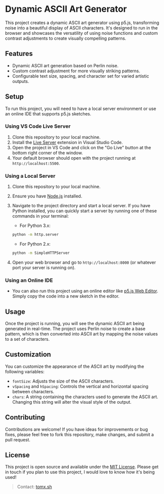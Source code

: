 # Dynamic ASCII Art Generator

This project creates a dynamic ASCII art generator using p5.js, transforming noise into a beautiful display of ASCII characters. It's designed to run in the browser and showcases the versatility of using noise functions and custom contrast adjustments to create visually compelling patterns.

## Features

- Dynamic ASCII art generation based on Perlin noise.
- Custom contrast adjustment for more visually striking patterns.
- Configurable text size, spacing, and character set for varied artistic outputs.

## Setup

To run this project, you will need to have a local server environment or use an online IDE that supports p5.js sketches.


### Using VS Code Live Server

1. Clone this repository to your local machine.
2. Install the [Live Server](https://marketplace.visualstudio.com/items?itemName=ritwickdey.LiveServer) extension in Visual Studio Code.
3. Open the project in VS Code and click on the "Go Live" button at the bottom right corner of the window.
4. Your default browser should open with the project running at `http://localhost:5500`.

### Using a Local Server

1. Clone this repository to your local machine.
2. Ensure you have [Node.js](https://nodejs.org/) installed.
3. Navigate to the project directory and start a local server. If you have Python installed, you can quickly start a server by running one of these commands in your terminal:

    - For Python 3.x:
    ```bash
    python -m http.server
    ```
    - For Python 2.x:
    ```bash
    python -m SimpleHTTPServer
    ```

4. Open your web browser and go to `http://localhost:8000` (or whatever port your server is running on).

### Using an Online IDE

- You can also run this project using an online editor like [p5.js Web Editor](https://editor.p5js.org/). Simply copy the code into a new sketch in the editor.

## Usage

Once the project is running, you will see the dynamic ASCII art being generated in real-time. The project uses Perlin noise to create a base pattern, which is then converted into ASCII art by mapping the noise values to a set of characters.

## Customization

You can customize the appearance of the ASCII art by modifying the following variables:

- `fontSize`: Adjusts the size of the ASCII characters.
- `vSpacing` and `hSpacing`: Controls the vertical and horizontal spacing between characters.
- `chars`: A string containing the characters used to generate the ASCII art. Changing this string will alter the visual style of the output.

## Contributing

Contributions are welcome! If you have ideas for improvements or bug fixes, please feel free to fork this repository, make changes, and submit a pull request.

## License

This project is open source and available under the [MIT License](LICENSE).
Please get in touch if you plan to use this project, I would love to know how it's being used!
> Contact: [tomx.sh](https://tomx.sh/)

